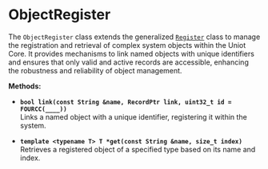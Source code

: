 # ObjectRegister

The `ObjectRegister` class extends the generalized [`Register`](register.md) class to manage the registration and retrieval of complex system objects within the Uniot Core. It provides mechanisms to link named objects with unique identifiers and ensures that only valid and active records are accessible, enhancing the robustness and reliability of object management.

**Methods:**

* **`bool link(const String &name, RecordPtr link, uint32_t id = FOURCC(____))`**\
  Links a named object with a unique identifier, registering it within the system.

* **`template <typename T> T *get(const String &name, size_t index)`**\
  Retrieves a registered object of a specified type based on its name and index.
